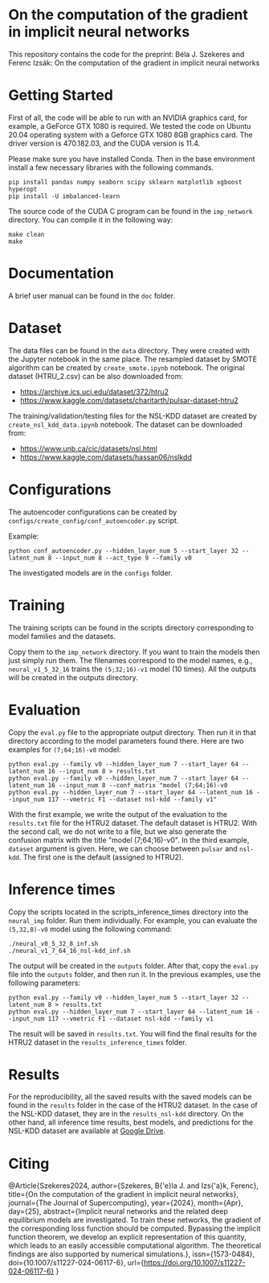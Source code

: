 # On the computation of the gradient in implicit neural networks

This repository contains the code for the preprint:
Béla J. Szekeres and Ferenc Izsák: On the computation of the gradient in
implicit neural networks

# Getting Started

First of all, 
the code will be able to run with an NVIDIA graphics card, for example, a GeForce GTX 1080 is required. We tested the code on Ubuntu 20.04 operating system with a Geforce GTX 1080 8GB graphics card. The driver version is 470.182.03, and the CUDA version is 11.4.

Please make sure you have installed Conda. Then in the base environment install a few necessary libraries with the following commands.
```
pip install pandas numpy seaborn scipy sklearn matplotlib xgboost hyperopt 
pip install -U imbalanced-learn
```

The source code of the CUDA C program can be found in the `imp_network` directory.
You can compile it in the following way:
```
make clean
make
```

# Documentation
A brief user manual can be found in the `doc` folder.

# Dataset
The data files can be found in the `data` directory.
They were created with the Jupyter notebook in the same place.
The resampled dataset by SMOTE algorithm can be created by `create_smote.ipynb` notebook.
The original dataset (HTRU_2.csv) can be also downloaded from:

* https://archive.ics.uci.edu/dataset/372/htru2 
* https://www.kaggle.com/datasets/charitarth/pulsar-dataset-htru2

The training/validation/testing files for the NSL-KDD dataset are created by `create_nsl_kdd_data.ipynb` notebook.
The dataset can be downloaded from:

* https://www.unb.ca/cic/datasets/nsl.html
* https://www.kaggle.com/datasets/hassan06/nslkdd


# Configurations
The autoencoder configurations can be created by `configs/create_config/conf_autoencoder.py` script.

Example:
```
python conf_autoencoder.py --hidden_layer_num 5 --start_layer 32 --latent_num 8 --input_num 8 --act_type 9 --family v0
```

The investigated models are in the `configs` folder.

# Training
The training scripts can be found in the scripts directory 
corresponding to model families and the datasets.

Copy them to the `imp_network` directory.
If you want to train the models then just simply run them.
The filenames correspond to the model names, e.g.,
`neural_v1_5_32_16` trains the `(5;32;16)-v1` model (10 times).
All the outputs will be created in the outputs directory.

# Evaluation
Copy the `eval.py` file to the appropriate output directory. Then run it in that directory according to the model parameters found there. Here are two examples for `(7;64;16)-v0` model:

```
python eval.py --family v0 --hidden_layer_num 7 --start_layer 64 --latent_num 16 --input_num 8 > results.txt
python eval.py --family v0 --hidden_layer_num 7 --start_layer 64 --latent_num 16 --input_num 8 --conf_matrix "model (7;64;16)-v0
python eval.py --hidden_layer_num 7 --start_layer 64 --latent_num 16 --input_num 117 --vmetric F1 --dataset nsl-kdd --family v1"
```
With the first example, we write the output of the evaluation to the `results.txt` file for the HTRU2 dataset. The default dataset is HTRU2. With the second call, we do not write to a file, but we also generate the confusion matrix with the title "model (7;64;16)-v0".
In the third example, `dataset` argument is given. Here, we can choose between `pulsar` and `nsl-kdd`. The first one is the default (assigned to HTRU2).

# Inference times
Copy the scripts located in the scripts_inference_times directory into the `neural_imp` folder. Run them individually. For example, you can evaluate the `(5,32,8)-v0` model using the following command:

```
./neural_v0_5_32_8_inf.sh
./neural_v1_7_64_16_nsl-kdd_inf.sh
```
The output will be created in the `outputs` folder. After that, copy the `eval.py` file into the `outputs` folder, and then run it. In the previous examples, use the following parameters:
```
python eval.py --family v0 --hidden_layer_num 5 --start_layer 32 --latent_num 8 > results.txt
python eval.py --hidden_layer_num 7 --start_layer 64 --latent_num 16 --input_num 117 --vmetric F1 --dataset nsl-kdd --family v1
```
The result will be saved in `results.txt`. You will find the final results  for the HTRU2 dataset in the `results_inference_times` folder.

# Results
For the reproducibility, all the saved results with the saved models can be found in the `results` folder in the case of the HTRU2 dataset.
In the case of the NSL-KDD dataset, they are in the `results_nsl-kdd` directory.
On the other hand, all inference time results, best models, and predictions for the NSL-KDD dataset are available at [Google Drive](https://drive.google.com/drive/folders/1aO-cc4ESeyfuXWKX0u_2KxPf-FJJhePX?usp=sharing).

# Citing

﻿@Article{Szekeres2024,
author={Szekeres, B{\'e}la J.
and Izs{\'a}k, Ferenc},
title={On the computation of the gradient in implicit neural networks},
journal={The Journal of Supercomputing},
year={2024},
month={Apr},
day={25},
abstract={Implicit neural networks and the related deep equilibrium models are investigated. To train these networks, the gradient of the corresponding loss function should be computed. Bypassing the implicit function theorem, we develop an explicit representation of this quantity, which leads to an easily accessible computational algorithm. The theoretical findings are also supported by numerical simulations.},
issn={1573-0484},
doi={10.1007/s11227-024-06117-6},
url={https://doi.org/10.1007/s11227-024-06117-6}
}

